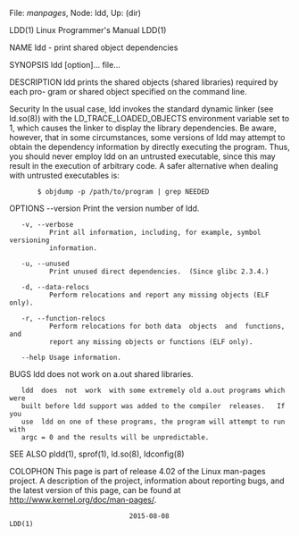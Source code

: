 File: *manpages*,  Node: ldd,  Up: (dir)

LDD(1)                     Linux Programmer's Manual                    LDD(1)



NAME
       ldd - print shared object dependencies

SYNOPSIS
       ldd [option]... file...

DESCRIPTION
       ldd  prints the shared objects (shared libraries) required by each pro-
       gram or shared object specified on the command line.

   Security
       In the usual  case,  ldd  invokes  the  standard  dynamic  linker  (see
       ld.so(8))  with the LD_TRACE_LOADED_OBJECTS environment variable set to
       1, which causes the linker to display  the  library  dependencies.   Be
       aware,  however,  that  in some circumstances, some versions of ldd may
       attempt to obtain the dependency information by directly executing  the
       program.  Thus, you should never employ ldd on an untrusted executable,
       since this may result in the execution  of  arbitrary  code.   A  safer
       alternative when dealing with untrusted executables is:

           $ objdump -p /path/to/program | grep NEEDED

OPTIONS
       --version
              Print the version number of ldd.

       -v, --verbose
              Print all information, including, for example, symbol versioning
              information.

       -u, --unused
              Print unused direct dependencies.  (Since glibc 2.3.4.)

       -d, --data-relocs
              Perform relocations and report any missing objects (ELF only).

       -r, --function-relocs
              Perform relocations for both data  objects  and  functions,  and
              report any missing objects or functions (ELF only).

       --help Usage information.

BUGS
       ldd does not work on a.out shared libraries.

       ldd  does  not  work  with some extremely old a.out programs which were
       built before ldd support was added to the compiler  releases.   If  you
       use  ldd on one of these programs, the program will attempt to run with
       argc = 0 and the results will be unpredictable.

SEE ALSO
       pldd(1), sprof(1), ld.so(8), ldconfig(8)

COLOPHON
       This page is part of release 4.02 of the Linux  man-pages  project.   A
       description  of  the project, information about reporting bugs, and the
       latest    version    of    this    page,    can     be     found     at
       http://www.kernel.org/doc/man-pages/.



                                  2015-08-08                            LDD(1)
